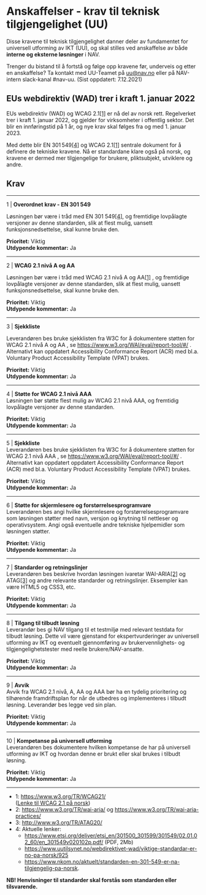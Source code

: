 # Anskaffelser - krav til teknisk tilgjengelighet (UU)

Disse kravene til teknisk tilgjengelighet danner deler av fundamentet for universell utforming av IKT (UU), og skal stilles ved anskaffelse av både **interne og eksterne løsninger** i NAV. 

Trenger du bistand til å fortstå og følge opp kravene før, underveis og etter en anskaffelse? Ta kontakt med UU-Teamet på uu@nav.no eller på NAV-intern slack-kanal #nav-uu. (Sist oppdatert: 7.12.2021)


## EUs webdirektiv (WAD) trer i kraft 1. januar 2022

EUs webdirektiv (WAD) og WCAG 2.1<a href="#fn-1">[1]</a> er nå del av norsk rett. Regelverket trer i kraft 1. januar 2022, og gjelder for virksomheter i offentlig sektor. Det blir en innføringstid på 1 år, og nye krav skal følges fra og med 1. januar 2023.

Med dette blir EN 301 549<a href="#fn-4">[4]</a> og WCAG 2.1<a href="#fn-1">[1]</a> sentrale dokument for å definere de tekniske kravene. Nå er standardane klare også på norsk, og kravene er dermed mer tilgjengelige for brukere, pliktsubjekt, utviklere og andre.


## Krav
---------
1 | **Overordnet krav - EN 301 549** 

Løsningen bør være i tråd med EN 301 549<a href="#fn-4">[4]</a>, og fremtidige lovpålagte versjoner av denne standarden, slik at flest mulig, uansett funksjonsnedsettelse, skal kunne bruke den.

**Prioritet:** Viktig<br>
**Utdypende kommentar:** Ja

---------

2 | **WCAG 2.1 nivå A og AA** 

Løsningen bør være i tråd med WCAG 2.1 nivå A og AA<a href="#fn-1">[1]</a> , og fremtidige lovpålagte versjoner av denne standarden, slik at flest mulig, uansett funksjonsnedsettelse, skal kunne bruke den.

**Prioritet:** Viktig<br>
**Utdypende kommentar:** Ja

---------

3 | **Sjekkliste**

Leverandøren bes bruke sjekklisten fra W3C for å dokumentere støtten for WCAG 2.1 nivå A og AA , se https://www.w3.org/WAI/eval/report-tool/#/  . Alternativt kan oppdatert Accessibility Conformance Report (ACR) med bl.a. Voluntary Product Accessibility Template (VPAT) brukes. 

**Prioritet:** Viktig<br>
**Utdypende kommentar:** Ja

---------

4 | **Støtte for WCAG 2.1 nivå AAA** </br> Løsningen bør støtte flest mulig av WCAG 2.1 nivå AAA, og fremtidig lovpålagte versjoner av denne standarden.

**Prioritet:** Viktig<br>
**Utdypende kommentar:** Ja

---------

5 | **Sjekkliste** </br> Leverandøren bes bruke sjekklisten fra W3C for å dokumentere støtten for WCAG 2.1 nivå AAA , se https://www.w3.org/WAI/eval/report-tool/#/ . Alternativt kan oppdatert oppdatert Accessibility Conformance Report (ACR) med bl.a. Voluntary Product Accessibility Template (VPAT) brukes. 

**Prioritet:** Viktig<br>
**Utdypende kommentar:** Ja

---------

6 | **Støtte for skjermlesere og forstørrelsesprogramvare** </br> Leverandøren bes angi hvilke skjermlesere og forstørrelsesprogramvare som løsningen støtter med navn, versjon og knytning til nettleser og operativsystem. Angi også eventuelle andre tekniske hjelpemidler som løsningen støtter.

**Prioritet:** Viktig<br>
**Utdypende kommentar:** Ja

---------

7 | **Standarder og retningslinjer** </br> Leverandøren bes beskrive hvordan løsningen ivaretar WAI-ARIA<a href="#fn-2">[2]</a> og ATAG<a href="#fn-3">[3]</a> og andre relevante standarder og retningslinjer. Eksempler kan være HTML5 og CSS3, etc. 

**Prioritet:** Viktig<br>
**Utdypende kommentar:** Ja

---------

8 | **Tilgang til tilbudt løsning** </br> Leverandør bes gi NAV tilgang til et testmiljø med relevant testdata for tilbudt løsning. Dette vil være gjenstand for ekspertvurderinger av universell utforming av IKT og eventuelt gjennomføring av brukervennlighets- og tilgjengelighetstester med reelle brukere/NAV-ansatte. 

**Prioritet:** Viktig<br>
**Utdypende kommentar:** Ja

---------

9 | **Avvik** </br> Avvik fra WCAG 2.1 nivå, A, AA og AAA bør ha en tydelig prioritering og tilhørende framdriftsplan for når de utbedres og implementeres i tilbudt løsning. Leverandør bes legge ved sin plan.

**Prioritet:** Viktig<br>
**Utdypende kommentar:** Ja

---------

10 | **Kompetanse på universell utforming** </br> Leverandøren bes dokumentere hvilken kompetanse de har på universell utforming av IKT og hvordan denne er brukt eller skal brukes i tilbudt løsning. 

**Prioritet:** Viktig<br>
**Utdypende kommentar:** Ja
_______
- <span id="fn-1">1</span>: https://www.w3.org/TR/WCAG21/ <br>
([Lenke til WCAG 2.1 på norsk](https://www.w3.org/Translations/WCAG21-no/))
- <span id="fn-2">2</span>: https://www.w3.org/TR/wai-aria/ og https://www.w3.org/TR/wai-aria-practices/
- <span id="fn-3">3</span>: http://www.w3.org/TR/ATAG20/
- <span id="fn-4">4</span>: Aktuelle lenker:
    - https://www.etsi.org/deliver/etsi_en/301500_301599/301549/02.01.02_60/en_301549v020102p.pdf/ (PDF, 2Mb)
    - https://www.uutilsynet.no/webdirektivet-wad/viktige-standardar-er-no-pa-norsk/925
    - https://www.nkom.no/aktuelt/standarden-en-301-549-er-na-tilgjengelig-pa-norsk.

**NB! Henvisninger til standarder skal forstås som standarden eller tilsvarende.**